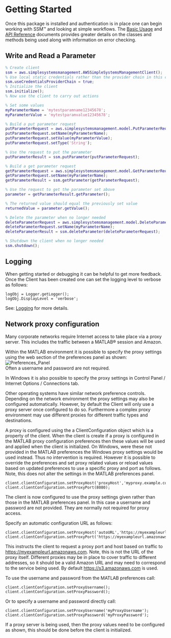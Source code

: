 # Getting Started

Once this package is installed and authentication is in place one can begin working with SSM™ and looking at simple workflows. The [Basic Usage](BasicUsage.md) and [API Reference](SSMApiDoc.md) documents provides greater details on the classes and methods being used along with information on error checking.

## Write and Read a Parameter
```matlab
% Create client
ssm = aws.simplesystemsmanagement.AWSSimpleSystemsManagementClient();
% Use local static credentials rather than the provider chain in this case
ssm.useCredentialsProviderChain = true;
% Initialize the client
ssm.initialize();
% Now use the client to carry out actions

% Set some values
myParameterName = 'mytestparamname12345678';
myParameterValue = 'mytestparamvalue12345678';

% Build a put parameter request
putParameterRequest = aws.simplesystemsmanagement.model.PutParameterRequest();
putParameterRequest.setName(myParameterName);
putParameterRequest.setValue(myParameterValue);
putParameterRequest.setType('String');

% Use the request to put the parameter
putParameterResult = ssm.putParameter(putParameterRequest);

% Build a get parameter request
getParameterRequest = aws.simplesystemsmanagement.model.GetParameterRequest();
getParameterRequest.setName(myParameterName);
getParameterResult = ssm.getParameter(getParameterRequest);

% Use the request to get the parameter set above
parameter = getParameterResult.getParameter();

% The returned value should equal the previously set value
returnedValue = parameter.getValue();

% Delete the parameter when no longer needed
deleteParameterRequest = aws.simplesystemsmanagement.model.DeleteParameterRequest();
deleteParameterRequest.setName(myParameterName);
deleteParameterResult = ssm.deleteParameter(deleteParameterRequest);

% Shutdown the client when no longer needed
ssm.shutdown();
```

## Logging
When getting started or debugging it can be helpful to get more feedback. Once the Client has been created one can set the logging level to verbose as follows:
```
logObj = Logger.getLogger();
logObj.DisplayLevel = 'verbose';
```
See: [Logging](Logging.md) for more details.


## Network proxy configuration

Many corporate networks require Internet access to take place via a proxy server. This includes the traffic between a MATLAB® session and Amazon.

Within the MATLAB environment it is possible to specify the proxy settings using the web section of the preferences panel as shown:   
![Preferences_Panel](Images/prefspanel.png)   
Often a username and password are not required.

In Windows it is also possible to specify the proxy settings in Control Panel / Internet Options / Connections tab.

Other operating systems have similar network preference controls. Depending on the network environment the proxy settings may also be configured automatically. However, by default the Client will only use a proxy server once configured to do so. Furthermore a complex proxy environment may use different proxies for different traffic types and destinations.

A proxy is configured using the a ClientConfiguration object which is a property of the client. When the client is create if a proxy is configured in the MATLAB proxy configuration preferences then these values will be used and applied when the client is initialized. On Windows, were these not provided in the MATLAB preferences the Windows proxy settings would be used instead. Thus no intervention is required. However it is possible to override the preferences and set proxy related values or reload values based on updated preferences to use a specific proxy and port as follows. Note, this does not alter the settings in the MATLAB preferences panel.
```
client.clientConfiguration.setProxyHost('proxyHost','myproxy.example.com');
client.clientConfiguration.setProxyPort(8080);
```
The client is now configured to use the proxy settings given rather than those in the MATLAB preferences panel. In this case a username and password are not provided. They are normally not required for proxy access.

Specify an automatic configuration URL as follows:
```
client.clientConfiguration.setProxyHost('autoURL','https://myexampleurl.amazonaws.com');
client.clientConfiguration.setProxyPort('https://myexampleurl.amazonaws.com');
```
This instructs the client to request a proxy port and host based on traffic to
https://myexampleurl.amazonaws.com. Note, this is not the URL of the proxy itself. Different proxies may be in place to cover traffic to different addresses, so it should be a valid Amazon URL and may need to correspond to the service being used. By default https://s3.amazonaws.com is used.

To use the username and password from the MATLAB preferences call:
```
client.clientConfiguration.setProxyUsername();
client.clientConfiguration.setProxyPassword();
```
Or to specify a username and password directly call:
```
client.clientConfiguration.setProxyUsername('myProxyUsername');
client.clientConfiguration.setProxyPassword('myProxyPassword');
```

If a proxy server is being used, then the proxy values need to be configured as shown, this should be done before the client is initialized.

[//]: #  (Copyright 2019 The MathWorks, Inc.)
